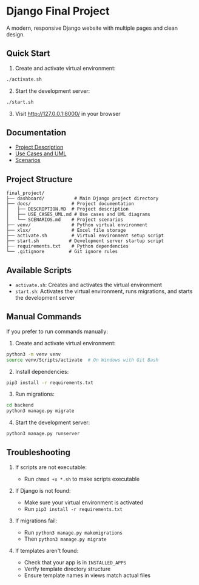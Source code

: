 # Django Final Project

A modern, responsive Django website with multiple pages and clean design.

## Quick Start

1. Create and activate virtual environment:

```bash
./activate.sh
```

2. Start the development server:

```bash
./start.sh
```

3. Visit <http://127.0.0.1:8000/> in your browser

## Documentation

- [Project Description](docs/DESCRIPTION.MD)
- [Use Cases and UML](docs/USE_CASES_UML.md)
- [Scenarios](docs/SCENARIOS.md)

## Project Structure

```
final_project/
├── dashboard/           # Main Django project directory
├── docs/               # Project documentation
│   ├── DESCRIPTION.MD  # Project description
│   ├── USE_CASES_UML.md # Use cases and UML diagrams
│   └── SCENARIOS.md    # Project scenarios
├── venv/               # Python virtual environment
├── xlsx/               # Excel file storage
├── activate.sh         # Virtual environment setup script
├── start.sh           # Development server startup script
├── requirements.txt    # Python dependencies
└── .gitignore         # Git ignore rules
```

## Available Scripts

- `activate.sh`: Creates and activates the virtual environment
- `start.sh`: Activates the virtual environment, runs migrations, and starts the development server

## Manual Commands

If you prefer to run commands manually:

1. Create and activate virtual environment:

```bash
python3 -m venv venv
source venv/Scripts/activate  # On Windows with Git Bash
```

2. Install dependencies:

```bash
pip3 install -r requirements.txt
```

3. Run migrations:

```bash
cd backend
python3 manage.py migrate
```

4. Start the development server:

```bash
python3 manage.py runserver
```

## Troubleshooting

1. If scripts are not executable:
   - Run `chmod +x *.sh` to make scripts executable

2. If Django is not found:
   - Make sure your virtual environment is activated
   - Run `pip3 install -r requirements.txt`

3. If migrations fail:
   - Run `python3 manage.py makemigrations`
   - Then `python3 manage.py migrate`

4. If templates aren't found:
   - Check that your app is in `INSTALLED_APPS`
   - Verify template directory structure
   - Ensure template names in views match actual files
